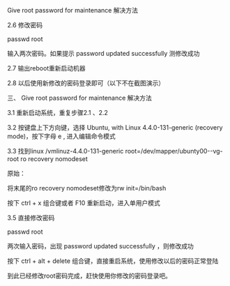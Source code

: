 Give root password for maintenance 解决方法

2.6 修改密码

passwd root

输入两次密码。如果提示 password updated successfully 测修改成功

2.7 输出reboot重新启动机器

2.8 以后使用新修改的密码登录即可（以下不在截图演示）

三、 Give root password for maintenance 解决方法

3.1 重新启动系统，重复步骤2.1 、2.2

3.2 按键盘上下方向键，选择 Ubuntu, with Linux 4.4.0-131-generic (recovery mode)，按下字母 e , 进入编辑命令模式

3.3 找到linux /vmlinuz-4.4.0-131-generic root=/dev/mapper/ubunty00--vg-root ro recovery nomodeset

原始：

将末尾的ro recovery nomodeset修改为rw init=/bin/bash

按下 ctrl + x 组合键或者 F10 重新启动，进入单用户模式

3.5 直接修改密码

passwd root

两次输入密码，出现 password updated successfully ，则修改成功

按下 ctrl + alt + delete 组合键，直接重启系统，使用修改以后的密码正常登陆

到此已经修改root密码完成，赶快使用你修改的密码登录吧。
